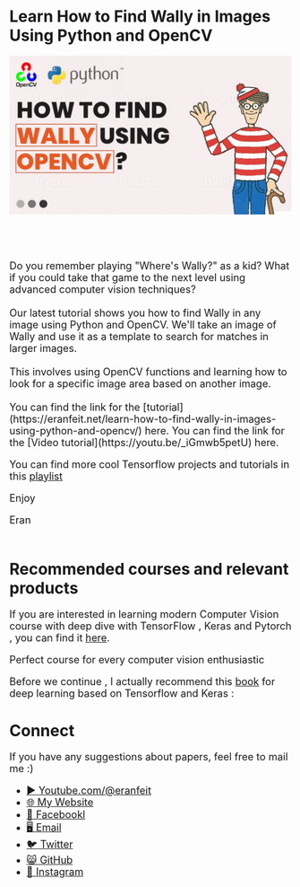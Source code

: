 # Learn How to Find Wally in Images Using Python and OpenCV

<p align="center">
  <img width="800" src="wally.png" "image">
</p>

##
<br/><br/> 

<font size= "4" >
Do you remember playing "Where's Wally?" as a kid? 
What if you could take that game to the next level using advanced computer vision techniques?
<br/><br/> 
Our latest tutorial shows you how to find Wally in any image using Python and OpenCV. 
We'll take an image of Wally and use it as a template to search for matches in larger images. 
<br/><br/> 
This involves using OpenCV functions and learning how to look for a specific image area based on another image. 
<br/><br/> 
You can find the link for the [tutorial](https://eranfeit.net/learn-how-to-find-wally-in-images-using-python-and-opencv/) here.  
You can find the link for the [Video tutorial](https://youtu.be/_iGmwb5petU) here. 

You can find more cool Tensorflow projects and tutorials in this [playlist](https://www.youtube.com/watch?v=fd1msoIpM5Q&list=PLdkryDe59y4bxVvpexwR6PMTHH6_vFXjA)

Enjoy

Eran
<br/><br/> 

</font>

# Recommended courses and relevant products 
<font size= "4" >

If you are interested in learning modern Computer Vision course with deep dive with TensorFlow , Keras and Pytorch , you can find it [here](http://bit.ly/3HeDy1V).

Perfect course for every computer vision enthusiastic

Before we continue , I actually recommend this [book](https://amzn.to/3STWZ2N) for deep learning based on Tensorflow and Keras : 



</font>

# Connect

<font size= "4" >
If you have any suggestions about papers, feel free to mail me :)

- [▶️ Youtube.com/@eranfeit](youtube.com/@eranfeit?sub_confirmation=1)
- [🌐 My Website](https://eranfeit.net)
- [🐙 Facebookl](https://www.facebook.com/groups/3080601358933585)
- [🖥️ Email](mailto:feitgemel@gmail.com)
- [🐦 Twitter](https://twitter.com/eran_feit )
- [😸 GitHub](https://github.com/feitgemel)
- [📸 Instagram](https://www.instagram.com/eran_feit/)
</font>

